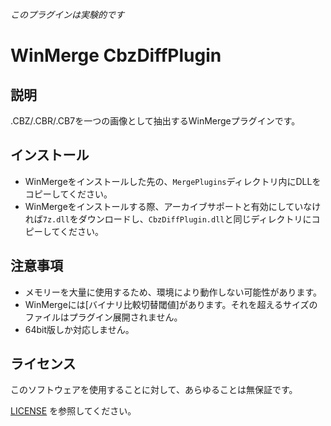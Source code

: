 _このプラグインは実験的です_

# WinMerge CbzDiffPlugin

## 説明

.CBZ/.CBR/.CB7を一つの画像として抽出するWinMergeプラグインです。

## インストール

- WinMergeをインストールした先の、`MergePlugins`ディレクトリ内にDLLをコピーしてください。
- WinMergeをインストールする際、アーカイブサポートと有効にしていなければ`7z.dll`をダウンロードし、`CbzDiffPlugin.dll`と同じディレクトリにコピーしてください。

## 注意事項

- メモリーを大量に使用するため、環境により動作しない可能性があります。
- WinMergeには[バイナリ比較切替閾値]があります。それを超えるサイズのファイルはプラグイン展開されません。
- 64bit版しか対応しません。

## ライセンス

このソフトウェアを使用することに対して、あらゆることは無保証です。

[LICENSE](LICENSE) を参照してください。
